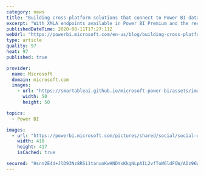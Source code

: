 ```yaml
---
category: news
title: "Building cross-platform solutions that connect to Power BI datasets"
excerpt: "With XMLA endpoints available in Power BI Premium and the recent release of .NET Core versions of the Analysis Services client libraries (ADOMD.NET and AMO) in public preview, you can start building modern cross-platform Power BI solutions across Windows, Linux, and macOS, and cloud-oriented environments."
publishedDateTime: 2020-08-11T17:27:11Z
webUrl: "https://powerbi.microsoft.com/en-us/blog/building-cross-platform-solutions-that-connect-to-power-bi-datasets/"
type: article
quality: 97
heat: 97
published: true

provider:
  name: Microsoft
  domain: microsoft.com
  images:
    - url: "https://smartableai.github.io/microsoft-power-bi/assets/images/organizations/microsoft.com-50x50.jpg"
      width: 50
      height: 50

topics:
  - Power BI

images:
  - url: "https://powerbi.microsoft.com/pictures/shared/social/social-default-image.png"
    width: 418
    height: 417
    isCached: true

secured: "Hsnn2E4d+JlD93Nz8RSi1tanunKwHNDYxKkgNLpAIL2vfToW6ldFGW/ADz96WHXlOjewZvfPk8UoMUgkBH2x5haCYVAQGtbCFA+GGbDlUhxty2OSxkUS26T7K+3IkTzZ3alUZGbwkS+ly7nKl1zu3Gm/yTdHlVYQSrUwOM4d8J8JIK7p5m3NLPANptS8aEAD9WtEgfq1fNnFpTsbeUzS5bg64J05RSELfZA+48xE4CgXhurJBsIRXlW5/1RAdo6JeSkkBiL0+W+CJydnLVo0TnaoRRD+gioIMARSCfnOqejc4ObkyrInvFdBFEd9ssccJfWO9yU+qp3DGfhfEAi/BA==;8WCkNoTXAIVIfX3AfL/Jzw=="
---
```



